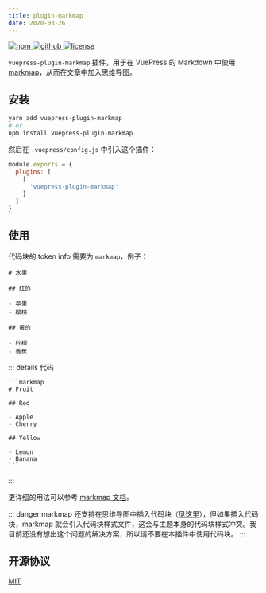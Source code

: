 ```yaml
---
title: plugin-markmap
date: 2020-03-26
---
```


<p>
  <a href="https://www.npmjs.com/package/vuepress-plugin-markmap" target="_blank">
    <img src="https://img.shields.io/npm/v/vuepress-plugin-markmap.svg?style=flat-square&logo=npm" style="display: inline; margin: 0" alt="npm">
  </a>
  <a href="https://github.com/Renovamen/vuepress-theme-gungnir/tree/v0/packages/plugins/markmap" target="_blank">
    <img src="https://img.shields.io/badge/GitHub-vuepress--plugin--markmap-26A2FF?style=flat-square&logo=github" style="display: inline; margin: 0" alt="github">
  </a>
  <a href="https://github.com/Renovamen/vuepress-theme-gungnir/blob/v0/packages/plugins/markmap/LICENSE" target="_blank">
    <img src="https://img.shields.io/badge/License-MIT-green?style=flat-square" style="display: inline; margin: 0" alt="license">
  </a>
</p>

`vuepress-plugin-markmap` 插件，用于在 VuePress 的 Markdown 中使用 [markmap](https://github.com/gera2ld/markmap)，从而在文章中加入思维导图。


## 安装

```bash
yarn add vuepress-plugin-markmap
# or
npm install vuepress-plugin-markmap
```

然后在 `.vuepress/config.js` 中引入这个插件：

```js
module.exports = {
  plugins: [
    [
      'vuepress-plugin-markmap'
    ]
  ]
}
```


## 使用

代码块的 token info 需要为 `markmap`，例子：

```markmap
# 水果

## 红的

- 苹果
- 樱桃

## 黄的

- 柠檬
- 香蕉
```

::: details 代码
~~~
```markmap
# Fruit

## Red

- Apple
- Cherry

## Yellow

- Lemon
- Banana
```
~~~
:::

更详细的用法可以参考 [markmap 文档](https://markmap.js.org/repl)。

::: danger
markmap 还支持在思维导图中插入代码块（[见这里](https://markmap.js.org/repl)），但如果插入代码块，markmap 就会引入代码块样式文件，这会与主题本身的代码块样式冲突。我目前还没有想出这个问题的解决方案，所以请不要在本插件中使用代码块。
:::


## 开源协议

[MIT](https://github.com/Renovamen/vuepress-theme-gungnir/blob/v0/packages/plugins/markmap/LICENSE)
